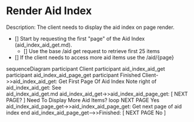 # Render Aid Index

Description: The client needs to display the aid index on page render.

- [] Start by requesting the first "page" of the Aid Index (aid_index_aid_get.md).
    - [] Use the base /aid get request to retrieve first 25 items
- [] If the client needs to access more aid items use the /aid/{page}


sequenceDiagram
    participant Client
    participant aid_index_aid_get
    participant aid_index_aid_page_get
    participant Finished
    Client->>aid_index_aid_get: Get First Page Of Aid Index
    Note right of aid_index_aid_get: See  <br/>aid_index_aid_get.md
    aid_index_aid_get->>aid_index_aid_page_get: [ NEXT PAGE? ] Need To Display More Aid Items?
    loop NEXT PAGE Yes
        aid_index_aid_page_get->>aid_index_aid_page_get: Get next page of aid index
    end
    aid_index_aid_page_get-->>Finished: [ NEXT PAGE No ]

